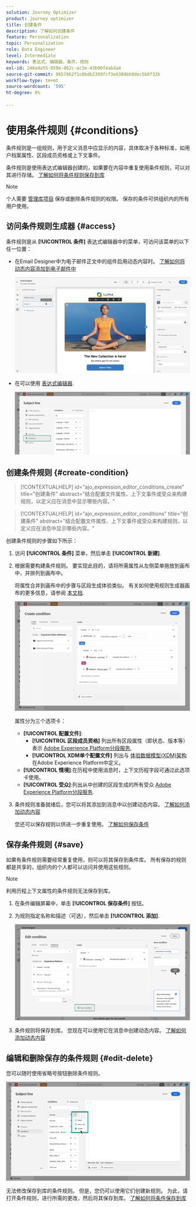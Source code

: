 ```yaml
---
solution: Journey Optimizer
product: journey optimizer
title: 创建条件
description: 了解如何创建条件
feature: Personalization
topic: Personalization
role: Data Engineer
level: Intermediate
keywords: 表达式，编辑器，条件，规则
exl-id: 246a4a55-059e-462c-ac1e-43b90f4abda4
source-git-commit: 9657862f1c6bdb2399fcf3e6384bb9dec5b8f32b
workflow-type: tm+mt
source-wordcount: '595'
ht-degree: 8%

---
```


# 使用条件规则 {#conditions}

条件规则是一组规则，用于定义消息中应显示的内容，具体取决于各种标准，如用户档案属性、区段成员资格或上下文事件。

条件规则是使用表达式编辑器创建的，如果要在内容中重复使用条件规则，可以对其进行存储。 [了解如何将条件规则保存到库](#save)

>[!NOTE]
>
>个人需要 [管理库项目](../administration/ootb-product-profiles.md) 保存或删除条件规则的权限。 保存的条件可供组织内的所有用户使用。

## 访问条件规则生成器 {#access}

条件规则是从 **[!UICONTROL 条件]** 表达式编辑器中的菜单，可访问该菜单的以下任一位置：

* 在Email Designer中为电子邮件正文中的组件启用动态内容时。 [了解如何将动态内容添加到电子邮件中](dynamic-content.md#emails)

   ![](assets/conditions-access-email.png)

* 在可以使用 [表达式编辑器](personalization-build-expressions.md).

   ![](assets/conditions-access-editor.png)

## 创建条件规则 {#create-condition}

>[!CONTEXTUALHELP]
>id="ajo_expression_editor_conditions_create"
>title="创建条件"
>abstract="结合配置文件属性、上下文事件或受众来构建规则，以定义应在消息中显示哪些内容。"

>[!CONTEXTUALHELP]
>id="ajo_expression_editor_conditions"
>title="创建条件"
>abstract="结合配置文件属性、上下文事件或受众来构建规则，以定义应在消息中显示哪些内容。"

创建条件规则的步骤如下所示：

1. 访问 **[!UICONTROL 条件]** 菜单，然后单击 **[!UICONTROL 新建]**.

1. 根据需要构建条件规则。 要实现此目的，请将所需属性从左侧菜单拖放到画布中，并排列到画布中。

   将属性合并到画布中的步骤与区段生成体验类似。 有关如何使用规则生成器画布的更多信息，请参阅 [本文档](https://experienceleague.adobe.com/docs/experience-platform/segmentation/ui/segment-builder.html?lang=en#rule-builder-canvas).

   ![](assets/conditions-create.png)

   属性分为三个选项卡：

   * **[!UICONTROL 配置文件]**:
      * **[!UICONTROL 区段成员资格]** 列出所有区段属性（即状态、版本等） 表示 [Adobe Experience Platform分段服务](https://experienceleague.adobe.com/docs/experience-platform/segmentation/home.html),
      * **[!UICONTROL XDM单个配置文件]** 列出与 [体验数据模型(XDM)架构](https://experienceleague.adobe.com/docs/experience-platform/xdm/home.html?lang=zh-Hans) 在Adobe Experience Platform中定义。
   * **[!UICONTROL 情境]**:在历程中使用消息时，上下文历程字段可通过此选项卡使用。
   * **[!UICONTROL 受众]**:列出从中创建的区段生成的所有受众 [Adobe Experience Platform分段服务](https://experienceleague.adobe.com/docs/experience-platform/segmentation/home.html).

1. 条件规则准备就绪后，您可以将其添加到消息中以创建动态内容。 [了解如何添加动态内容](dynamic-content.md)

   您还可以保存规则以供进一步重复使用。 [了解如何保存条件](#save)

## 保存条件规则 {#save}

如果有条件规则需要经常重复使用，则可以将其保存到条件库。 所有保存的规则都是共享的，组织内的个人都可以访问并使用这些规则。

>[!NOTE]
>
>利用历程上下文属性的条件规则无法保存到库。

1. 在条件编辑屏幕中，单击 **[!UICONTROL 保存条件]** 按钮。

1. 为规则指定名称和描述（可选），然后单击 **[!UICONTROL 添加]**.

   ![](assets/conditions-name-description.png)

1. 条件规则将保存到库。 您现在可以使用它在消息中创建动态内容。 [了解如何添加动态内容](dynamic-content.md)

## 编辑和删除保存的条件规则 {#edit-delete}

您可以随时使用省略号按钮删除条件规则。

![](assets/conditions-open.png)

无法修改保存到库的条件规则。 但是，您仍可以使用它们创建新规则。 为此，请打开条件规则，进行所需的更改，然后将其保存到库。 [了解如何将条件保存到库](#save)
